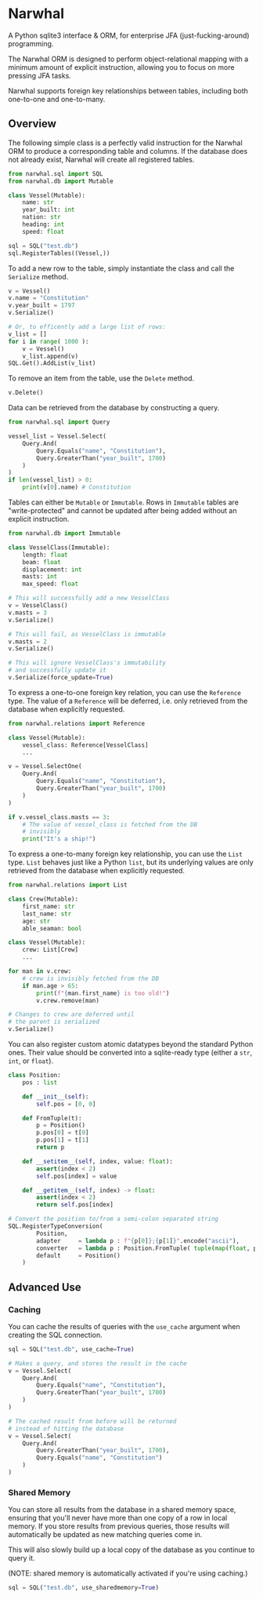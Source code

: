 # Narwhal

A Python sqlite3 interface & ORM, for enterprise JFA (just-fucking-around) programming.

The Narwhal ORM is designed to perform object-relational mapping with a minimum amount of explicit instruction, allowing you to focus on more pressing JFA tasks.

Narwhal supports foreign key relationships between tables, including both one-to-one and one-to-many.

## Overview

The following simple class is a perfectly valid instruction for the Narwhal ORM to produce a corresponding table and columns. If the database does not already exist, Narwhal will create all registered tables.

```python
from narwhal.sql import SQL
from narwhal.db import Mutable

class Vessel(Mutable):
	name: str
	year_built: int
	nation: str
	heading: int
	speed: float

sql = SQL("test.db")
sql.RegisterTables((Vessel,))
```

To add a new row to the table, simply instantiate the class and call the `Serialize` method.

```python
v = Vessel()
v.name = "Constitution"
v.year_built = 1797
v.Serialize()

# Or, to efficently add a large list of rows:
v_list = []
for i in range( 1000 ):
	v = Vessel()
	v_list.append(v)
SQL.Get().AddList(v_list)
```

To remove an item from the table, use the `Delete` method.

```python
v.Delete()
```

Data can be retrieved from the database by constructing a query.

```python
from narwhal.sql import Query

vessel_list = Vessel.Select(
	Query.And(
		Query.Equals("name", "Constitution"),
		Query.GreaterThan("year_built", 1700)
	)
)
if len(vessel_list) > 0:
	print(v[0].name) # Constitution
```

Tables can either be `Mutable` or `Immutable`. Rows in `Immutable` tables are "write-protected" and cannot be updated after being added without an explicit instruction.

```python
from narwhal.db import Immutable

class VesselClass(Immutable):
	length: float
	beam: float
	displacement: int
	masts: int			
	max_speed: float

# This will successfully add a new VesselClass
v = VesselClass()
v.masts = 3
v.Serialize()

# This will fail, as VesselClass is immutable
v.masts = 2
v.Serialize()

# This will ignore VesselClass's immutability
# and successfully update it
v.Serialize(force_update=True)
```

To express a one-to-one foreign key relation, you can use the `Reference` type. The value of a `Reference` will be deferred, i.e. only retrieved from the database when explicitly requested.

```python
from narwhal.relations import Reference

class Vessel(Mutable):
	vessel_class: Reference[VesselClass]
	...

v = Vessel.SelectOne(
	Query.And(
		Query.Equals("name", "Constitution"),
		Query.GreaterThan("year_built", 1700)
	)
)

if v.vessel_class.masts == 3:
	# The value of vessel_class is fetched from the DB 
	# invisibly
	print("It's a ship!")
```

To express a one-to-many foreign key relationship, you can use the `List` type. `List` behaves just like a Python `list`, but its underlying values are only retrieved from the database when explicitly requested.

```python
from narwhal.relations import List

class Crew(Mutable):
	first_name: str
	last_name: str
	age: str
	able_seaman: bool

class Vessel(Mutable):
	crew: List[Crew]
	...

for man in v.crew:
	# crew is invisibly fetched from the DB
	if man.age > 65:
		print(f"{man.first_name} is too old!")
		v.crew.remove(man)

# Changes to crew are deferred until 
# the parent is serialized
v.Serialize()
```

You can also register custom atomic datatypes beyond the standard Python ones. Their value should be converted into a sqlite-ready type (either a `str`, `int`, or `float`).

```python
class Position:
	pos : list

	def __init__(self):
		self.pos = [0, 0]

	def FromTuple(t):
		p = Position()
		p.pos[0] = t[0]
		p.pos[1] = t[1]
		return p

	def __setitem__(self, index, value: float):
		assert(index < 2)
		self.pos[index] = value

	def __getitem__(self, index) -> float:
		assert(index < 2)
		return self.pos[index]

# Convert the position to/from a semi-colon separated string
SQL.RegisterTypeConversion(
		Position,
		adapter 	= lambda p : f"{p[0]};{p[1]}".encode("ascii"),
		converter 	= lambda p : Position.FromTuple( tuple(map(float, p.split(b";"))) ),
		default 	= Position()
	)
```

## Advanced Use

### Caching

You can cache the results of queries with the `use_cache` argument when creating the SQL connection.

```python
sql = SQL("test.db", use_cache=True)

# Makes a query, and stores the result in the cache
v = Vessel.Select(
	Query.And(
		Query.Equals("name", "Constitution"),
		Query.GreaterThan("year_built", 1700)
	)
)

# The cached result from before will be returned
# instead of hitting the database
v = Vessel.Select(
	Query.And(
		Query.GreaterThan("year_built", 1700),
		Query.Equals("name", "Constitution")
	)
)
```

### Shared Memory

You can store all results from the database in a shared memory space, ensuring that you'll never have more than one copy of a row in local memory. If you store results from previous queries, those results will automatically be updated as new matching queries come in.

This will also slowly build up a local copy of the database as you continue to query it.

(NOTE: shared memory is automatically activated if you're using caching.)

```python
sql = SQL("test.db", use_sharedmemory=True)
```